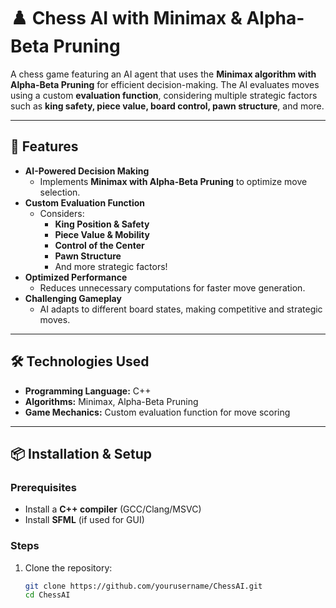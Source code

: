 # ♟️ Chess AI with Minimax & Alpha-Beta Pruning  

A chess game featuring an AI agent that uses the **Minimax algorithm with Alpha-Beta Pruning** for efficient decision-making. The AI evaluates moves using a custom **evaluation function**, considering multiple strategic factors such as **king safety, piece value, board control, pawn structure**, and more.  

---

## 🚀 Features  

- **AI-Powered Decision Making**  
  - Implements **Minimax with Alpha-Beta Pruning** to optimize move selection.  
- **Custom Evaluation Function**  
  - Considers:  
    - **King Position & Safety**  
    - **Piece Value & Mobility**  
    - **Control of the Center**  
    - **Pawn Structure**  
    - And more strategic factors!  
- **Optimized Performance**  
  - Reduces unnecessary computations for faster move generation.  
- **Challenging Gameplay**  
  - AI adapts to different board states, making competitive and strategic moves.  

---

## 🛠️ Technologies Used  

- **Programming Language:** C++  
- **Algorithms:** Minimax, Alpha-Beta Pruning  
- **Game Mechanics:** Custom evaluation function for move scoring  

---

## 📦 Installation & Setup  

### Prerequisites  

- Install a **C++ compiler** (GCC/Clang/MSVC)  
- Install **SFML** (if used for GUI)  

### Steps  

1. Clone the repository:  
   ```bash
   git clone https://github.com/yourusername/ChessAI.git
   cd ChessAI
